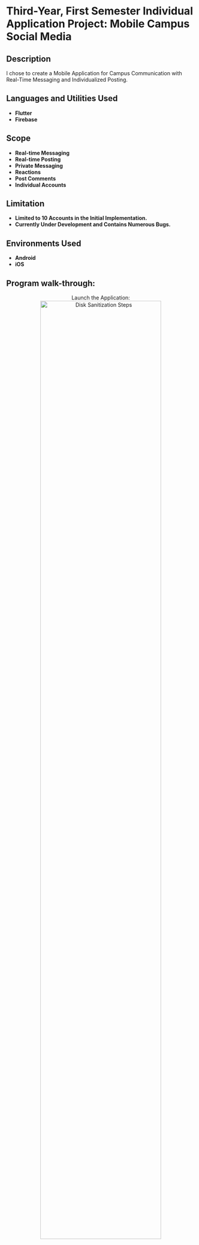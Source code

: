 <h1>Third-Year, First Semester Individual Application Project: Mobile Campus Social Media</h1>



<h2>Description</h2>
I chose to create a Mobile Application for Campus Communication with Real-Time Messaging and Individualized Posting.
<br />


<h2>Languages and Utilities Used</h2>

- <b>Flutter</b>
- <b>Firebase</b>


<h2>Scope</h2>

- <b>Real-time Messaging</b>
- <b>Real-time Posting</b>
- <b>Private Messaging</b>
- <b>Reactions</b>
- <b>Post Comments</b>
- <b>Individual Accounts</b>

<h2>Limitation</h2>

- <b>Limited to 10 Accounts in the Initial Implementation.</b>
- <b>Currently Under Development and Contains Numerous Bugs.</b> 


<h2>Environments Used </h2>

- <b>Android</b>
- <b>iOS</b> 

<h2>Program walk-through:</h2>

<p align="center">
Launch the Application: <br/>
<img src="https://i.imgur.com/QJCcUVk.jpeg" height="80%" width="80%" alt="Disk Sanitization Steps"/>
<br />
<br />
Creating two separate accounts <br/>
<img src="https://i.imgur.com/gPyH1a9.png" height="80%" width="80%" alt="Disk Sanitization Steps"/>
<img src="https://i.imgur.com/zzIcKdp.png" height="80%" width="80%" alt="Disk Sanitization Steps"/>
<br />
<br />
Messaging and posting functionality using the Second Account<br/>
<img src="https://i.imgur.com/MGywKvX.png" height="80%" width="80%" alt="Disk Sanitization Steps"/>
<img src="https://i.imgur.com/T8pkKJv.png" height="80%" width="80%" alt="Disk Sanitization Steps"/>
<br />
<br />
Access the first account to view posts and reply to messages.<br/>
<img src="https://i.imgur.com/ASjH8C1.png" height="80%" width="80%" alt="Disk Sanitization Steps"/>
<img src="https://i.imgur.com/Ea1rxw2.png" height="80%" width="80%" alt="Disk Sanitization Steps"/>
<br />
<br />


<!--
 ```diff
- text in red
+ text in green
! text in orange
# text in gray
@@ text in purple (and bold)@@
```
--!>
